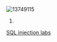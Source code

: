 
![13749115](https://github.com/vdh1612/CTF_write_up/assets/125654739/05d3a3c8-7a39-427e-baf6-08695510f789)

1. 
[SQL injection labs](https://sordid-cashew-ba3.notion.site/SQLI-8a2c2a4c65a043dba9d377b8623d512d)

